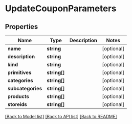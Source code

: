 # UpdateCouponParameters

## Properties
Name | Type | Description | Notes
------------ | ------------- | ------------- | -------------
**name** | **string** |  | [optional] 
**description** | **string** |  | [optional] 
**kind** | **string** |  | [optional] 
**primitives** | **string[]** |  | [optional] 
**categories** | **string[]** |  | [optional] 
**subcategories** | **string[]** |  | [optional] 
**products** | **string[]** |  | [optional] 
**storeids** | **string[]** |  | [optional] 

[[Back to Model list]](../README.md#documentation-for-models) [[Back to API list]](../README.md#documentation-for-api-endpoints) [[Back to README]](../README.md)


